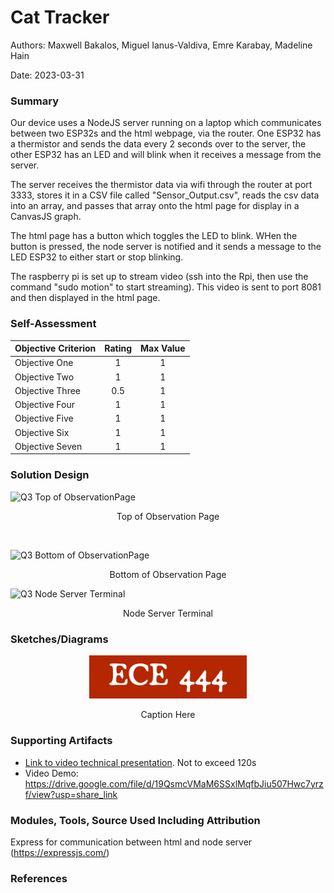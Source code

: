 # Cat Tracker
Authors: Maxwell Bakalos, Miguel Ianus-Valdiva, Emre Karabay, Madeline Hain

Date: 2023-03-31

### Summary
Our device uses a NodeJS server running on a laptop which communicates between two ESP32s and the html webpage, via the router. One ESP32 has a thermistor and sends the data every 2 seconds over to the server, the other ESP32 has an LED and will blink when it receives a message from the server. 

The server receives the thermistor data via wifi through the router at port 3333, stores it in a CSV file called "Sensor_Output.csv", reads the csv data into an array, and passes that array onto the html page for display in a CanvasJS graph.

The html page has a button which toggles the LED to blink. WHen the button is pressed, the node server is notified and it sends a message to the LED ESP32 to either start or stop blinking.

The raspberry pi is set up to stream video (ssh into the Rpi, then use the command "sudo motion" to start streaming). This video is sent to port 8081 and then displayed in the html page.

### Self-Assessment 

| Objective Criterion | Rating | Max Value  | 
|---------------------------------------------|:-----------:|:---------:|
| Objective One | 1 |  1     | 
| Objective Two | 1 |  1     | 
| Objective Three | 0.5 |  1     | 
| Objective Four | 1 |  1     | 
| Objective Five | 1 |  1     | 
| Objective Six | 1 |  1     | 
| Objective Seven | 1 |  1     | 


### Solution Design

![Q3 Top of ObservationPage](https://user-images.githubusercontent.com/114166327/229256040-9d7e125b-1543-4c3e-a0dc-282966775184.jpg)
<p align="center">
Top of Observation Page
</p>
<br>


![Q3 Bottom of ObservationPage](https://user-images.githubusercontent.com/114166327/229256046-b59049e3-7b13-44c2-ba97-7a387c12e816.jpg)
<p align="center">
Bottom of Observation Page
</p>

![Q3 Node Server Terminal](https://user-images.githubusercontent.com/114166327/229256343-e6f6925f-7447-43d6-9a66-dab79fa48305.JPG)
<p align="center">
Node Server Terminal
</p>

### Sketches/Diagrams
<p align="center">
<img src="./images/ece444.png" width="50%">
</p>
<p align="center">
Caption Here
</p>



### Supporting Artifacts
- [Link to video technical presentation](). Not to exceed 120s
- Video Demo: https://drive.google.com/file/d/19QsmcVMaM6SSxlMqfbJiu507Hwc7yrzf/view?usp=share_link


### Modules, Tools, Source Used Including Attribution
Express for communication between html and node server (https://expressjs.com/)
### References



